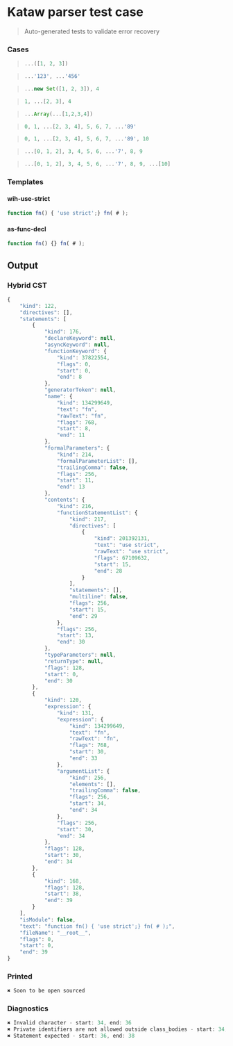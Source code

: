 # Kataw parser test case

> Auto-generated tests to validate error recovery
>

### Cases

> `````js
> ...([1, 2, 3])
> `````

> `````js
> ...'123', ...'456'
> `````

> `````js
> ...new Set([1, 2, 3]), 4
> `````

> `````js
> 1, ...[2, 3], 4
> `````

> `````js
> ...Array(...[1,2,3,4])
> `````

> `````js
> 0, 1, ...[2, 3, 4], 5, 6, 7, ...'89'
> `````

> `````js
> 0, 1, ...[2, 3, 4], 5, 6, 7, ...'89', 10
> `````

> `````js
> ...[0, 1, 2], 3, 4, 5, 6, ...'7', 8, 9
> `````

> `````js
> ...[0, 1, 2], 3, 4, 5, 6, ...'7', 8, 9, ...[10]
> `````

### Templates

#### wih-use-strict

`````js
function fn() { 'use strict';} fn( # );
`````

#### as-func-decl

`````js
function fn() {} fn( # );
`````

## Output

### Hybrid CST

```javascript
{
    "kind": 122,
    "directives": [],
    "statements": [
        {
            "kind": 176,
            "declareKeyword": null,
            "asyncKeyword": null,
            "functionKeyword": {
                "kind": 37822554,
                "flags": 0,
                "start": 0,
                "end": 8
            },
            "generatorToken": null,
            "name": {
                "kind": 134299649,
                "text": "fn",
                "rawText": "fn",
                "flags": 768,
                "start": 8,
                "end": 11
            },
            "formalParameters": {
                "kind": 214,
                "formalParameterList": [],
                "trailingComma": false,
                "flags": 256,
                "start": 11,
                "end": 13
            },
            "contents": {
                "kind": 216,
                "functionStatementList": {
                    "kind": 217,
                    "directives": [
                        {
                            "kind": 201392131,
                            "text": "use strict",
                            "rawText": "use strict",
                            "flags": 67109632,
                            "start": 15,
                            "end": 28
                        }
                    ],
                    "statements": [],
                    "multiline": false,
                    "flags": 256,
                    "start": 15,
                    "end": 29
                },
                "flags": 256,
                "start": 13,
                "end": 30
            },
            "typeParameters": null,
            "returnType": null,
            "flags": 128,
            "start": 0,
            "end": 30
        },
        {
            "kind": 120,
            "expression": {
                "kind": 131,
                "expression": {
                    "kind": 134299649,
                    "text": "fn",
                    "rawText": "fn",
                    "flags": 768,
                    "start": 30,
                    "end": 33
                },
                "argumentList": {
                    "kind": 256,
                    "elements": [],
                    "trailingComma": false,
                    "flags": 256,
                    "start": 34,
                    "end": 34
                },
                "flags": 256,
                "start": 30,
                "end": 34
            },
            "flags": 128,
            "start": 30,
            "end": 34
        },
        {
            "kind": 168,
            "flags": 128,
            "start": 38,
            "end": 39
        }
    ],
    "isModule": false,
    "text": "function fn() { 'use strict';} fn( # );",
    "fileName": "__root__",
    "flags": 0,
    "start": 0,
    "end": 39
}
```

### Printed

```javascript
✖ Soon to be open sourced
```

### Diagnostics

```javascript
✖ Invalid character - start: 34, end: 36
✖ Private identifiers are not allowed outside class_bodies - start: 34, end: 36
✖ Statement expected - start: 36, end: 38

```

